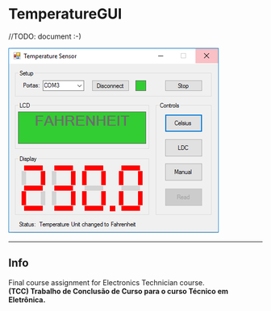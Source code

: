 # TemperatureGUI

//TODO: document :-)

<img src="https://raw.githubusercontent.com/natanael7/gh-assets/master/TemperatureGUI/img1.png" width="417">

---

## Info

Final course assignment for Electronics Technician course.  
**(TCC) Trabalho de Conclusão de Curso para o curso Técnico em Eletrônica.**